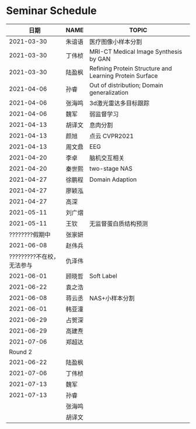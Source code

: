 #  Seminar  Schedule

| 日期       | NAME            | TOPIC  |
| ---------- | --------------- | ------ |
| 2021-03-30 | 朱谙语          | 医疗图像小样本分割 |
| 2021-03-30 | 丁伟桢          | MRI-CT Medical Image Synthesis by GAN |
| 2021-03-30 | 陆盈枫          | Refining Protein Structure and Learning Protein Surface |
| 2021-04-06 | 孙睿 | Out of distribution; Domain generalization |
| 2021-04-06 | 张海鸣 | 3d激光雷达多目标跟踪 |
| 2021-04-06 | 魏军   | 弱监督学习 |
| 2021-04-13 | 胡译文 | 息肉分割 |
| 2021-04-13 | 颜旭 | 点云 CVPR2021 |
| 2021-04-13 | 周文鼎 | EEG |
| 2021-04-20 | 李卓 | 脑机交互相关 |
| 2021-04-20 | 秦世熙 | two-stage NAS                                           |
| 2021-04-27 | 徐鹏程 | Domain Adaption |
| 2021-04-27 | 廖颖泓 | |
| 2021-04-27 | 高深 |                                                         |
| 2021-05-11 | 刘广熠 |  |
| 2021-05-11 | 王钦 | 无监督蛋白质结构预测 |
| ????????假期中 | 张家妍 | |
| 2021-06-08                | 赵伟兵 | |
| ?????????不在校，无法参与 | 仇泽伟 | |
| 2021-06-01                | 顾晓哲 | Soft Label                                              |
| 2021-06-22                | 袁之浩 | |
| 2021-06-08                | 蒋云丞 | NAS+小样本分割                                          |
| 2021-06-01 | 韩亚潼 | |
| 2021-06-29                | 占贺深 | |
| 2021-06-29                | 高建焘 | |
| 2021-07-06 | 郑超达 | |
| Round 2                   |        |  |
| 2021-06-22 | 陆盈枫 | |
| 2021-07-06 | 丁伟桢 | |
| 2021-07-13                | 魏军 | |
| 2021-07-13                | 孙睿 | |
|                           | 张海鸣 | |
| | 胡译文 | |




